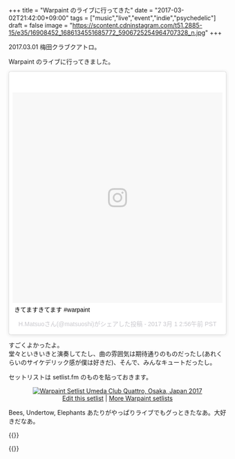 +++
title = "Warpaint のライブに行ってきた"
date = "2017-03-02T21:42:00+09:00"
tags = ["music","live","event","indie","psychedelic"]
draft = false
image = "https://scontent.cdninstagram.com/t51.2885-15/e35/16908452_1686134551685772_5906725254964707328_n.jpg"
+++

2017.03.01 梅田クラブクアトロ。

Warpaint のライブに行ってきました。

<blockquote class="instagram-media" data-instgrm-captioned data-instgrm-version="7" style=" background:#FFF; border:0; border-radius:3px; box-shadow:0 0 1px 0 rgba(0,0,0,0.5),0 1px 10px 0 rgba(0,0,0,0.15); margin: 1px; max-width:658px; padding:0; width:99.375%; width:-webkit-calc(100% - 2px); width:calc(100% - 2px);"><div style="padding:8px;"> <div style=" background:#F8F8F8; line-height:0; margin-top:40px; padding:50.0% 0; text-align:center; width:100%;"> <div style=" background:url(data:image/png;base64,iVBORw0KGgoAAAANSUhEUgAAACwAAAAsCAMAAAApWqozAAAABGdBTUEAALGPC/xhBQAAAAFzUkdCAK7OHOkAAAAMUExURczMzPf399fX1+bm5mzY9AMAAADiSURBVDjLvZXbEsMgCES5/P8/t9FuRVCRmU73JWlzosgSIIZURCjo/ad+EQJJB4Hv8BFt+IDpQoCx1wjOSBFhh2XssxEIYn3ulI/6MNReE07UIWJEv8UEOWDS88LY97kqyTliJKKtuYBbruAyVh5wOHiXmpi5we58Ek028czwyuQdLKPG1Bkb4NnM+VeAnfHqn1k4+GPT6uGQcvu2h2OVuIf/gWUFyy8OWEpdyZSa3aVCqpVoVvzZZ2VTnn2wU8qzVjDDetO90GSy9mVLqtgYSy231MxrY6I2gGqjrTY0L8fxCxfCBbhWrsYYAAAAAElFTkSuQmCC); display:block; height:44px; margin:0 auto -44px; position:relative; top:-22px; width:44px;"></div></div> <p style=" margin:8px 0 0 0; padding:0 4px;"> <a href="https://www.instagram.com/p/BRF8sBtBfnl/" style=" color:#000; font-family:Arial,sans-serif; font-size:14px; font-style:normal; font-weight:normal; line-height:17px; text-decoration:none; word-wrap:break-word;" target="_blank">きてますきてます #warpaint</a></p> <p style=" color:#c9c8cd; font-family:Arial,sans-serif; font-size:14px; line-height:17px; margin-bottom:0; margin-top:8px; overflow:hidden; padding:8px 0 7px; text-align:center; text-overflow:ellipsis; white-space:nowrap;">H.Matsuoさん(@matsuoshi)がシェアした投稿 - <time style=" font-family:Arial,sans-serif; font-size:14px; line-height:17px;" datetime="2017-03-01T10:56:27+00:00">2017 3月 1 2:56午前 PST</time></p></div></blockquote> <script async defer src="//platform.instagram.com/en_US/embeds.js"></script>

すごくよかったよ。  
堂々といきいきと演奏してたし、曲の雰囲気は期待通りのものだったし(あれくらいのサイケデリック感が僕は好きだ)、そんで、みんなキュートだったし。

セットリストは setlist.fm のものを貼っておきます。

<div style="text-align: center;" class="setlistImage"><a href="http://www.setlist.fm/setlist/warpaint/2017/umeda-club-quattro-osaka-japan-3bf98454.html" title="Warpaint Setlist Umeda Club Quattro, Osaka, Japan 2017" target="_blank"><img src="http://www.setlist.fm/widgets/setlist-image-v1?id=3bf98454" alt="Warpaint Setlist Umeda Club Quattro, Osaka, Japan 2017" style="border: 0;" /></a>
<div><a href="http://www.setlist.fm/edit?setlist=3bf98454&amp;step=song">Edit this setlist</a> | <a href="http://www.setlist.fm/setlists/warpaint-13d419a1.html">More Warpaint setlists</a></div></div>

Bees, Undertow, Elephants あたりがやっぱりライブでもグっときたなあ。大好きだなあ。

{{<youtube L4MvComI6tk>}}

{{<youtube T_S75dE7PzE>}}
